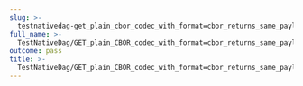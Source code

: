 ```yaml
---
slug: >-
  testnativedag-get_plain_cbor_codec_with_format=cbor_returns_same_payload_as_format=dag-cbor_but_with_plain_content-type-body
full_name: >-
  TestNativeDag/GET_plain_CBOR_codec_with_format=cbor_returns_same_payload_as_format=dag-cbor_but_with_plain_Content-Type/Body
outcome: pass
title: >-
  TestNativeDag/GET_plain_CBOR_codec_with_format=cbor_returns_same_payload_as_format=dag-cbor_but_with_plain_Content-Type/Body
---
```


